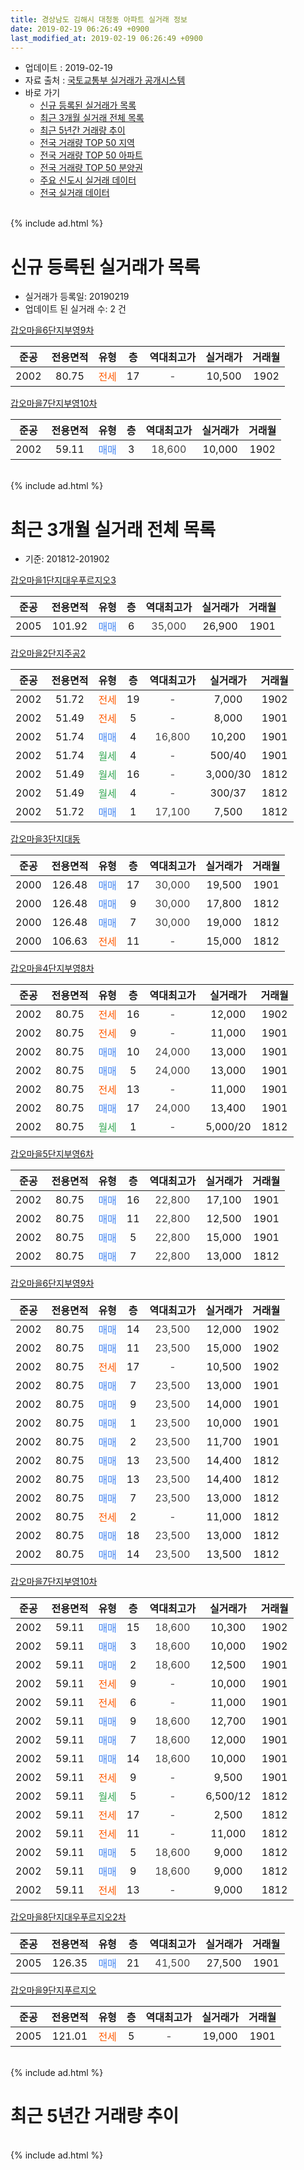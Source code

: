```yaml
---
title: 경상남도 김해시 대청동 아파트 실거래 정보
date: 2019-02-19 06:26:49 +0900
last_modified_at: 2019-02-19 06:26:49 +0900
---
```


* 업데이트 : 2019-02-19
* 자료 출처 : [국토교통부 실거래가 공개시스템](http://rt.molit.go.kr)
* 바로 가기
    * [신규 등록된 실거래가 목록](#신규-등록된-실거래가-목록)
    * [최근 3개월 실거래 전체 목록](#최근-3개월-실거래-전체-목록)
    * [최근 5년간 거래량 추이](#최근-5년간-거래량-추이)
    * [전국 거래량 TOP 50 지역](https://ayogom.github.io/apt-trade-info/최근-3개월-전국에서-가장-거래가-많이-발생한-지역)
    * [전국 거래량 TOP 50 아파트](https://ayogom.github.io/apt-trade-info/최근-3개월-전국에서-가장-거래가-많이-발생한-아파트)
    * [전국 거래량 TOP 50 분양권](https://ayogom.github.io/apt-trade-info/최근-3개월-전국에서-가장-거래가-많이-발생한-분양권)
    * [주요 신도시 실거래 데이터](https://ayogom.github.io/apt-trade-info/주요-신도시)
    * [전국 실거래 데이터](https://ayogom.github.io/apt-trade-info/전국)
<br>
{% include ad.html %}
<br>

# 신규 등록된 실거래가 목록
* 실거래가 등록일: 20190219
* 업데이트 된 실거래 수: 2 건


[갑오마을6단지부영9차](https://search.naver.com/search.naver?query=%EA%B2%BD%EC%83%81%EB%82%A8%EB%8F%84+%EA%B9%80%ED%95%B4%EC%8B%9C+%EB%8C%80%EC%B2%AD%EB%8F%99+%EA%B0%91%EC%98%A4%EB%A7%88%EC%9D%846%EB%8B%A8%EC%A7%80%EB%B6%80%EC%98%819%EC%B0%A8)

|준공|전용면적|유형|층|역대최고가|실거래가|거래월|
|:---:|:---:|:---:|:---:|:---:|:---:|:---:|
|2002|80.75|<span style="color:#ff5a00">전세</span>|17|<span style="color:#444444">-</span>|10,500|1902|

[갑오마을7단지부영10차](https://search.naver.com/search.naver?query=%EA%B2%BD%EC%83%81%EB%82%A8%EB%8F%84+%EA%B9%80%ED%95%B4%EC%8B%9C+%EB%8C%80%EC%B2%AD%EB%8F%99+%EA%B0%91%EC%98%A4%EB%A7%88%EC%9D%847%EB%8B%A8%EC%A7%80%EB%B6%80%EC%98%8110%EC%B0%A8)

|준공|전용면적|유형|층|역대최고가|실거래가|거래월|
|:---:|:---:|:---:|:---:|:---:|:---:|:---:|
|2002|59.11|<span style="color:#4285f3">매매</span>|3|<span style="color:#444444">18,600</span>|10,000|1902|


<br>
{% include ad.html %}
<br>

# 최근 3개월 실거래 전체 목록
* 기준: 201812-201902


[갑오마을1단지대우푸르지오3](https://search.naver.com/search.naver?query=%EA%B2%BD%EC%83%81%EB%82%A8%EB%8F%84+%EA%B9%80%ED%95%B4%EC%8B%9C+%EB%8C%80%EC%B2%AD%EB%8F%99+%EA%B0%91%EC%98%A4%EB%A7%88%EC%9D%841%EB%8B%A8%EC%A7%80%EB%8C%80%EC%9A%B0%ED%91%B8%EB%A5%B4%EC%A7%80%EC%98%A43)

|준공|전용면적|유형|층|역대최고가|실거래가|거래월|
|:---:|:---:|:---:|:---:|:---:|:---:|:---:|
|2005|101.92|<span style="color:#4285f3">매매</span>|6|<span style="color:#444444">35,000</span>|26,900|1901|

[갑오마을2단지주공2](https://search.naver.com/search.naver?query=%EA%B2%BD%EC%83%81%EB%82%A8%EB%8F%84+%EA%B9%80%ED%95%B4%EC%8B%9C+%EB%8C%80%EC%B2%AD%EB%8F%99+%EA%B0%91%EC%98%A4%EB%A7%88%EC%9D%842%EB%8B%A8%EC%A7%80%EC%A3%BC%EA%B3%B52)

|준공|전용면적|유형|층|역대최고가|실거래가|거래월|
|:---:|:---:|:---:|:---:|:---:|:---:|:---:|
|2002|51.72|<span style="color:#ff5a00">전세</span>|19|<span style="color:#444444">-</span>|7,000|1902|
|2002|51.49|<span style="color:#ff5a00">전세</span>|5|<span style="color:#444444">-</span>|8,000|1901|
|2002|51.74|<span style="color:#4285f3">매매</span>|4|<span style="color:#444444">16,800</span>|10,200|1901|
|2002|51.74|<span style="color:#34a853">월세</span>|4|<span style="color:#444444">-</span>|500/40|1901|
|2002|51.49|<span style="color:#34a853">월세</span>|16|<span style="color:#444444">-</span>|3,000/30|1812|
|2002|51.49|<span style="color:#34a853">월세</span>|4|<span style="color:#444444">-</span>|300/37|1812|
|2002|51.72|<span style="color:#4285f3">매매</span>|1|<span style="color:#444444">17,100</span>|7,500|1812|

[갑오마을3단지대동](https://search.naver.com/search.naver?query=%EA%B2%BD%EC%83%81%EB%82%A8%EB%8F%84+%EA%B9%80%ED%95%B4%EC%8B%9C+%EB%8C%80%EC%B2%AD%EB%8F%99+%EA%B0%91%EC%98%A4%EB%A7%88%EC%9D%843%EB%8B%A8%EC%A7%80%EB%8C%80%EB%8F%99)

|준공|전용면적|유형|층|역대최고가|실거래가|거래월|
|:---:|:---:|:---:|:---:|:---:|:---:|:---:|
|2000|126.48|<span style="color:#4285f3">매매</span>|17|<span style="color:#444444">30,000</span>|19,500|1901|
|2000|126.48|<span style="color:#4285f3">매매</span>|9|<span style="color:#444444">30,000</span>|17,800|1812|
|2000|126.48|<span style="color:#4285f3">매매</span>|7|<span style="color:#444444">30,000</span>|19,000|1812|
|2000|106.63|<span style="color:#ff5a00">전세</span>|11|<span style="color:#444444">-</span>|15,000|1812|

[갑오마을4단지부영8차](https://search.naver.com/search.naver?query=%EA%B2%BD%EC%83%81%EB%82%A8%EB%8F%84+%EA%B9%80%ED%95%B4%EC%8B%9C+%EB%8C%80%EC%B2%AD%EB%8F%99+%EA%B0%91%EC%98%A4%EB%A7%88%EC%9D%844%EB%8B%A8%EC%A7%80%EB%B6%80%EC%98%818%EC%B0%A8)

|준공|전용면적|유형|층|역대최고가|실거래가|거래월|
|:---:|:---:|:---:|:---:|:---:|:---:|:---:|
|2002|80.75|<span style="color:#ff5a00">전세</span>|16|<span style="color:#444444">-</span>|12,000|1902|
|2002|80.75|<span style="color:#ff5a00">전세</span>|9|<span style="color:#444444">-</span>|11,000|1901|
|2002|80.75|<span style="color:#4285f3">매매</span>|10|<span style="color:#444444">24,000</span>|13,000|1901|
|2002|80.75|<span style="color:#4285f3">매매</span>|5|<span style="color:#444444">24,000</span>|13,000|1901|
|2002|80.75|<span style="color:#ff5a00">전세</span>|13|<span style="color:#444444">-</span>|11,000|1901|
|2002|80.75|<span style="color:#4285f3">매매</span>|17|<span style="color:#444444">24,000</span>|13,400|1901|
|2002|80.75|<span style="color:#34a853">월세</span>|1|<span style="color:#444444">-</span>|5,000/20|1812|

[갑오마을5단지부영6차](https://search.naver.com/search.naver?query=%EA%B2%BD%EC%83%81%EB%82%A8%EB%8F%84+%EA%B9%80%ED%95%B4%EC%8B%9C+%EB%8C%80%EC%B2%AD%EB%8F%99+%EA%B0%91%EC%98%A4%EB%A7%88%EC%9D%845%EB%8B%A8%EC%A7%80%EB%B6%80%EC%98%816%EC%B0%A8)

|준공|전용면적|유형|층|역대최고가|실거래가|거래월|
|:---:|:---:|:---:|:---:|:---:|:---:|:---:|
|2002|80.75|<span style="color:#4285f3">매매</span>|16|<span style="color:#444444">22,800</span>|17,100|1901|
|2002|80.75|<span style="color:#4285f3">매매</span>|11|<span style="color:#444444">22,800</span>|12,500|1901|
|2002|80.75|<span style="color:#4285f3">매매</span>|5|<span style="color:#444444">22,800</span>|15,000|1901|
|2002|80.75|<span style="color:#4285f3">매매</span>|7|<span style="color:#444444">22,800</span>|13,000|1812|

[갑오마을6단지부영9차](https://search.naver.com/search.naver?query=%EA%B2%BD%EC%83%81%EB%82%A8%EB%8F%84+%EA%B9%80%ED%95%B4%EC%8B%9C+%EB%8C%80%EC%B2%AD%EB%8F%99+%EA%B0%91%EC%98%A4%EB%A7%88%EC%9D%846%EB%8B%A8%EC%A7%80%EB%B6%80%EC%98%819%EC%B0%A8)

|준공|전용면적|유형|층|역대최고가|실거래가|거래월|
|:---:|:---:|:---:|:---:|:---:|:---:|:---:|
|2002|80.75|<span style="color:#4285f3">매매</span>|14|<span style="color:#444444">23,500</span>|12,000|1902|
|2002|80.75|<span style="color:#4285f3">매매</span>|11|<span style="color:#444444">23,500</span>|15,000|1902|
|2002|80.75|<span style="color:#ff5a00">전세</span>|17|<span style="color:#444444">-</span>|10,500|1902|
|2002|80.75|<span style="color:#4285f3">매매</span>|7|<span style="color:#444444">23,500</span>|13,000|1901|
|2002|80.75|<span style="color:#4285f3">매매</span>|9|<span style="color:#444444">23,500</span>|14,000|1901|
|2002|80.75|<span style="color:#4285f3">매매</span>|1|<span style="color:#444444">23,500</span>|10,000|1901|
|2002|80.75|<span style="color:#4285f3">매매</span>|2|<span style="color:#444444">23,500</span>|11,700|1901|
|2002|80.75|<span style="color:#4285f3">매매</span>|13|<span style="color:#444444">23,500</span>|14,400|1812|
|2002|80.75|<span style="color:#4285f3">매매</span>|13|<span style="color:#444444">23,500</span>|14,400|1812|
|2002|80.75|<span style="color:#4285f3">매매</span>|7|<span style="color:#444444">23,500</span>|13,000|1812|
|2002|80.75|<span style="color:#ff5a00">전세</span>|2|<span style="color:#444444">-</span>|11,000|1812|
|2002|80.75|<span style="color:#4285f3">매매</span>|18|<span style="color:#444444">23,500</span>|13,000|1812|
|2002|80.75|<span style="color:#4285f3">매매</span>|14|<span style="color:#444444">23,500</span>|13,500|1812|

[갑오마을7단지부영10차](https://search.naver.com/search.naver?query=%EA%B2%BD%EC%83%81%EB%82%A8%EB%8F%84+%EA%B9%80%ED%95%B4%EC%8B%9C+%EB%8C%80%EC%B2%AD%EB%8F%99+%EA%B0%91%EC%98%A4%EB%A7%88%EC%9D%847%EB%8B%A8%EC%A7%80%EB%B6%80%EC%98%8110%EC%B0%A8)

|준공|전용면적|유형|층|역대최고가|실거래가|거래월|
|:---:|:---:|:---:|:---:|:---:|:---:|:---:|
|2002|59.11|<span style="color:#4285f3">매매</span>|15|<span style="color:#444444">18,600</span>|10,300|1902|
|2002|59.11|<span style="color:#4285f3">매매</span>|3|<span style="color:#444444">18,600</span>|10,000|1902|
|2002|59.11|<span style="color:#4285f3">매매</span>|2|<span style="color:#444444">18,600</span>|12,500|1901|
|2002|59.11|<span style="color:#ff5a00">전세</span>|9|<span style="color:#444444">-</span>|10,000|1901|
|2002|59.11|<span style="color:#ff5a00">전세</span>|6|<span style="color:#444444">-</span>|11,000|1901|
|2002|59.11|<span style="color:#4285f3">매매</span>|9|<span style="color:#444444">18,600</span>|12,700|1901|
|2002|59.11|<span style="color:#4285f3">매매</span>|7|<span style="color:#444444">18,600</span>|12,000|1901|
|2002|59.11|<span style="color:#4285f3">매매</span>|14|<span style="color:#444444">18,600</span>|10,000|1901|
|2002|59.11|<span style="color:#ff5a00">전세</span>|9|<span style="color:#444444">-</span>|9,500|1901|
|2002|59.11|<span style="color:#34a853">월세</span>|5|<span style="color:#444444">-</span>|6,500/12|1812|
|2002|59.11|<span style="color:#ff5a00">전세</span>|17|<span style="color:#444444">-</span>|2,500|1812|
|2002|59.11|<span style="color:#ff5a00">전세</span>|11|<span style="color:#444444">-</span>|11,000|1812|
|2002|59.11|<span style="color:#4285f3">매매</span>|5|<span style="color:#444444">18,600</span>|9,000|1812|
|2002|59.11|<span style="color:#4285f3">매매</span>|9|<span style="color:#444444">18,600</span>|9,000|1812|
|2002|59.11|<span style="color:#ff5a00">전세</span>|13|<span style="color:#444444">-</span>|9,000|1812|


<script async src="//pagead2.googlesyndication.com/pagead/js/adsbygoogle.js"></script>
<!-- 기본 -->
<ins class="adsbygoogle"
     style="display:block"
     data-ad-client="ca-pub-2446590836940007"
     data-ad-slot="1659523306"
     data-ad-format="auto"
     data-full-width-responsive="true"></ins>
<script>
(adsbygoogle = window.adsbygoogle || []).push({});
</script>


[갑오마을8단지대우푸르지오2차](https://search.naver.com/search.naver?query=%EA%B2%BD%EC%83%81%EB%82%A8%EB%8F%84+%EA%B9%80%ED%95%B4%EC%8B%9C+%EB%8C%80%EC%B2%AD%EB%8F%99+%EA%B0%91%EC%98%A4%EB%A7%88%EC%9D%848%EB%8B%A8%EC%A7%80%EB%8C%80%EC%9A%B0%ED%91%B8%EB%A5%B4%EC%A7%80%EC%98%A42%EC%B0%A8)

|준공|전용면적|유형|층|역대최고가|실거래가|거래월|
|:---:|:---:|:---:|:---:|:---:|:---:|:---:|
|2005|126.35|<span style="color:#4285f3">매매</span>|21|<span style="color:#444444">41,500</span>|27,500|1901|

[갑오마을9단지푸르지오](https://search.naver.com/search.naver?query=%EA%B2%BD%EC%83%81%EB%82%A8%EB%8F%84+%EA%B9%80%ED%95%B4%EC%8B%9C+%EB%8C%80%EC%B2%AD%EB%8F%99+%EA%B0%91%EC%98%A4%EB%A7%88%EC%9D%849%EB%8B%A8%EC%A7%80%ED%91%B8%EB%A5%B4%EC%A7%80%EC%98%A4)

|준공|전용면적|유형|층|역대최고가|실거래가|거래월|
|:---:|:---:|:---:|:---:|:---:|:---:|:---:|
|2005|121.01|<span style="color:#ff5a00">전세</span>|5|<span style="color:#444444">-</span>|19,000|1901|


<br>
{% include ad.html %}
<br>

# 최근 5년간 거래량 추이


<div style="width:100%;">
    <canvas id="deal_progress" height="200"></canvas>
</div>

<script>
new Chart(document.getElementById("deal_progress"), {
    type: 'line',
    data: {
        labels: ['201402','201403','201404','201405','201406','201407','201408','201409','201410','201411','201412','201501','201502','201503','201504','201505','201506','201507','201508','201509','201510','201511','201512','201601','201602','201603','201604','201605','201606','201607','201608','201609','201610','201611','201612','201701','201702','201703','201704','201705','201706','201707','201708','201709','201710','201711','201712','201801','201802','201803','201804','201805','201806','201807','201808','201809','201810','201811','201812','201901','201902'],
        datasets: [{
            label: '매매',
            pointRadius: 1,
            data: [52, 56, 37, 28, 37, 34, 41, 39, 39, 24, 22, 29, 21, 37, 34, 29, 27, 28, 18, 22, 30, 19, 11, 19, 13, 20, 13, 20, 16, 14, 18, 23, 22, 23, 19, 10, 20, 20, 22, 19, 13, 13, 9, 17, 14, 9, 12, 19, 10, 14, 8, 13, 12, 8, 5, 14, 11, 14, 11, 18, 4],
            borderColor: "rgba(255, 201, 14, 1)",
            backgroundColor: "rgba(255, 201, 14, 0.5)",
            fill: false,
            lineTension: 0
        },{
            label: '전월세',
            pointRadius: 1,
            data: [39, 32, 23, 17, 19, 12, 12, 23, 18, 17, 18, 23, 21, 17, 16, 10, 17, 14, 17, 8, 21, 19, 25, 18, 23, 22, 25, 9, 14, 13, 18, 21, 16, 13, 14, 11, 8, 11, 11, 9, 9, 17, 11, 17, 20, 16, 15, 17, 17, 20, 19, 20, 15, 12, 13, 8, 16, 10, 9, 8, 3],
            borderColor: "rgba(0, 141, 185, 1)",
            backgroundColor: "rgba(0, 141, 185, 0.5)",
            fill: false,
            lineTension: 0
        }
        ]
    },
    options: {
        responsive: true,
        title: {
            display: false
        },
        tooltips: {
            mode: 'index',
            intersect: false
        },
        hover: {
            mode: 'nearest',
            intersect: true
        },
        scales: {
            xAxes: [{
                display: true,
                scaleLabel: {
                    display: true,
                    labelString: '년/월'
                }
            }],
            yAxes: [{
                display: true,
                ticks: {
                    suggestedMin: 0,
                },
                scaleLabel: {
                    display: true,
                    labelString: '실거래 수'
                }
            }]
        }
    }
});

</script>


<br>
{% include ad.html %}
<br>

